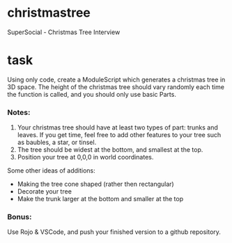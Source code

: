 # christmastree
SuperSocial - Christmas Tree Interview

# task
Using only code, create a ModuleScript which generates a christmas tree in 3D space. The height of the christmas tree should vary randomly each time the function is called, and you should only use basic Parts.

### Notes:
1. Your christmas tree should have at least two types of part: trunks and leaves. If you get time, feel free to add other features to your tree such as baubles, a star, or tinsel.
2. The tree should be widest at the bottom, and smallest at the top.
3. Position your tree at 0,0,0 in world coordinates.

Some other ideas of additions:
- Making the tree cone shaped (rather then rectangular)
- Decorate your tree
- Make the trunk larger at the bottom and smaller at the top

### Bonus:
Use Rojo & VSCode, and push your finished version to a github repository.
